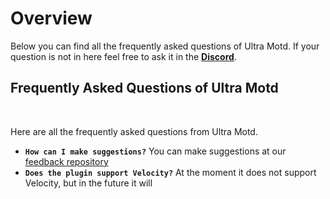 # Overview
Below you can find all the frequently asked questions of Ultra Motd. If your question is not in here feel free to ask it in the **[Discord](https://discord.gg/3JuHDm8)**.
<br>

## Frequently Asked Questions of Ultra Motd
<br>

Here are all the frequently asked questions from Ultra Motd.
<br>

* **`How can I make suggestions?`**
  You can make suggestions at our [feedback repository](https://github.com/TechsCode-Team/Feedback/discussions/categories/suggestions)
* **`Does the plugin support Velocity?`**
  At the moment it does not support Velocity, but in the future it will
